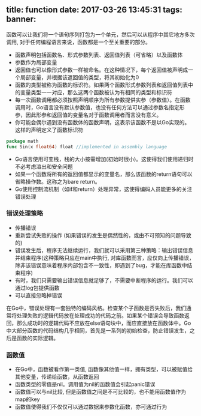 title: function
date: 2017-03-26 13:45:31
tags:
banner:
---
函数可以让我们将一个语句序列打包为一个单元，然后可以从程序中其它地方多次调用, 对于任何编程语言来说，函数都是一个至关重要的部分。
<!-- more -->

* 函数声明包括函数名、形式参数列表、返回值列表（可省略）以及函数体
* 参数作为局部变量
* 返回值也可以像形式参数一样被命名。在这种情况下，每个返回值被声明成一个局部变量，并根据该返回值的类型，将其初始化为0
* 函数的类型被称为函数的标识符。如果两个函数形式参数列表和返回值列表中的变量类型一一对应，那么这两个函数被认为有相同的类型和标识符
* 每一次函数调用都必须按照声明顺序为所有参数提供实参（参数值）。在函数调用时，Go语言没有默认参数值，也没有任何方法可以通过参数名指定形参，因此形参和返回值的变量名对于函数调用者而言没有意义。
* 你可能会偶尔遇到没有函数体的函数声明，这表示该函数不是以Go实现的。这样的声明定义了函数标识符

```go
package math
func Sin(x float64) float //implemented in assembly language
```

* Go语言使用可变栈，栈的大小按需增加(初始时很小)。这使得我们使用递归时不必考虑溢出和安全问题
* 如果一个函数将所有的返回值都显示的变量名，那么该函数的return语句可以省略操作数。这称之为bare return。
* Go使用控制流机制（如if和return）处理异常，这使得编码人员能更多的关注错误处理


### 错误处理策略

* 传播错误
* 重新尝试失败的操作 (如果错误的发生是偶然性的，或由不可预知的问题导致的)
* 错误发生后，程序无法继续运行，我们就可以采用第三种策略：输出错误信息并结束程序(这种策略只应在main中执行, 对库函数而言，应仅向上传播错误，除非该错误意味着程序内部包含不一致性，即遇到了bug，才能在库函数中结束程序)
* 有时，我们只需要输出错误信息就足够了，不需要中断程序的运行。我们可以通过log包提供函数
* 可以直接忽略掉错误

在Go中，错误处理有一套独特的编码风格。检查某个子函数是否失败后，我们通常将处理失败的逻辑代码放在处理成功的代码之前。如果某个错误会导致函数返回，那么成功时的逻辑代码不应放在else语句块中，而应直接放在函数体中。Go中大部分函数的代码结构几乎相同，首先是一系列的初始检查，防止错误发生，之后是函数的实际逻辑。

### 函数值

* 在Go中，函数被看作第一类值, 函数像其他值一样，拥有类型，可以被赋值给其他变量，传递给函数，从函数返回
* 函数类型的零值是nil。调用值为nil的函数值会引起panic错误
* 函数值可以与nil比较, 但是函数值之间是不可比较的，也不能用函数值作为map的key
* 函数值使得我们不仅仅可以通过数据来参数化函数，亦可通过行为